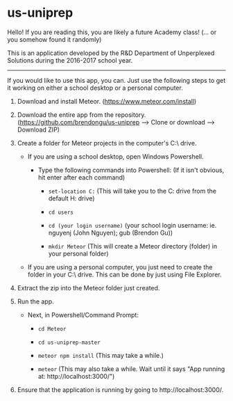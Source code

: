 # us-uniprep

Hello! If you are reading this, you are likely a future Academy class! (... or you somehow found it randomly)

This is an application developed by the R&D Department of Unperplexed Solutions during the 2016-2017 school year.

---

If you would like to use this app, you can. Just use the following steps to get it working on either a school desktop or a personal
computer. 


1. Download and install Meteor. (https://www.meteor.com/install)
2. Download the entire app from the repository. (https://github.com/brendongu/us-uniprep --> Clone or download --> Download ZIP)
3. Create a folder for Meteor projects in the computer's C:\ drive.

    - If you are using a school desktop, open Windows Powershell.
    
        - Type the following commands into Powershell:    (If it isn't obvious, hit enter after each command)
        
            * `set-location C:`                           (This will take you to the C: drive from the default H: drive)
            
            * `cd users`
    
            * `cd (your login username)`                  (your school login username: ie. nguyenj (John Nguyen); gub (Brendon Gu))
    
            * `mkdir Meteor`                              (This will create a Meteor directory (folder) in your personal folder)
    
    - If you are using a personal computer, you just need to create the folder in your C:\ drive. This can be done by just using File Explorer.
            
4. Extract the zip into the Meteor folder just created.
5. Run the app.

    - Next, in Powershell/Command Prompt:
            
         * `cd Meteor`
            
         * `cd us-uniprep-master`
            
         * `meteor npm install`                            (This may take a while.)
            
         * `meteor`                                        (This may also take a while. Wait until it says "App running at: http://localhost:3000/")
            
6. Ensure that the application is running by going to http://localhost:3000/.            
          
